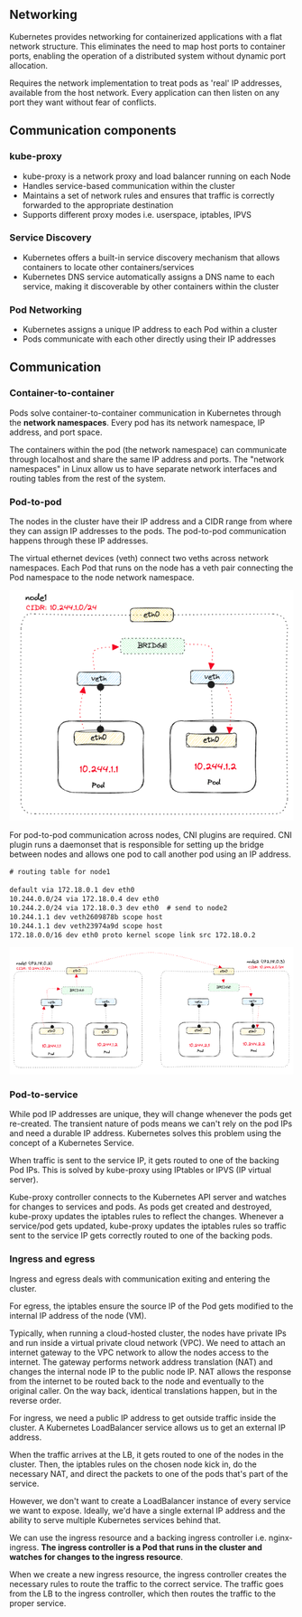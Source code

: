## Networking

Kubernetes provides networking for containerized applications with a flat network structure. This eliminates the need to map host ports to container ports, enabling the operation of a distributed system without dynamic port allocation.

Requires the network implementation to treat pods as 'real' IP addresses, available from the host network. Every application can then listen on any port they want without fear of conflicts.

## Communication components

### kube-proxy

- kube-proxy is a network proxy and load balancer running on each Node
- Handles service-based communication within the cluster
- Maintains a set of network rules and ensures that traffic is correctly forwarded to the appropriate destination
- Supports different proxy modes i.e. userspace, iptables, IPVS

### Service Discovery

- Kubernetes offers a built-in service discovery mechanism that allows containers to locate other containers/services
- Kubernetes DNS service automatically assigns a DNS name to each service, making it discoverable by other containers within the cluster

### Pod Networking

- Kubernetes assigns a unique IP address to each Pod within a cluster
- Pods communicate with each other directly using their IP addresses

## Communication

### Container-to-container

Pods solve container-to-container communication in Kubernetes through the **network namespaces**. Every pod has its network namespace, IP address, and port space.

The containers within the pod (the network namespace) can communicate through localhost and share the same IP address and ports. The "network namespaces" in Linux allow us to have separate network interfaces and routing tables from the rest of the system.

### Pod-to-pod

The nodes in the cluster have their IP address and a CIDR range from where they can assign IP addresses to the pods. The pod-to-pod communication happens through these IP addresses.

The virtual ethernet devices (veth) connect two veths across network namespaces. Each Pod that runs on the node has a veth pair connecting the Pod namespace to the node network namespace.

<img src="../assets/network-pod-to-pod.png">

For pod-to-pod communication across nodes, CNI plugins are required. CNI plugin runs a daemonset that is responsible for setting up the bridge between nodes and allows one pod to call another pod using an IP address.

```
# routing table for node1

default via 172.18.0.1 dev eth0
10.244.0.0/24 via 172.18.0.4 dev eth0
10.244.2.0/24 via 172.18.0.3 dev eth0  # send to node2
10.244.1.1 dev veth2609878b scope host
10.244.1.1 dev veth23974a9d scope host
172.18.0.0/16 dev eth0 proto kernel scope link src 172.18.0.2
```

<img src="../assets/network-pod-to-pod2.png">

### Pod-to-service

While pod IP addresses are unique, they will change whenever the pods get re-created. The transient nature of pods means we can't rely on the pod IPs and need a durable IP address. Kubernetes solves this problem using the concept of a Kubernetes Service.

When traffic is sent to the service IP, it gets routed to one of the backing Pod IPs. This is solved by kube-proxy using IPtables or IPVS (IP virtual server).

Kube-proxy controller connects to the Kubernetes API server and watches for changes to services and pods. As pods get created and destroyed, kube-proxy updates the iptables rules to reflect the changes. Whenever a service/pod gets updated, kube-proxy updates the iptables rules so traffic sent to the service IP gets correctly routed to one of the backing pods.

### Ingress and egress

Ingress and egress deals with communication exiting and entering the cluster.

For egress, the iptables ensure the source IP of the Pod gets modified to the internal IP address of the node (VM).

Typically, when running a cloud-hosted cluster, the nodes have private IPs and run inside a virtual private cloud network (VPC). We need to attach an internet gateway to the VPC network to allow the nodes access to the internet. The gateway performs network address translation (NAT) and changes the internal node IP to the public node IP. NAT allows the response from the internet to be routed back to the node and eventually to the original caller. On the way back, identical translations happen, but in the reverse order.

For ingress, we need a public IP address to get outside traffic inside the cluster. A Kubernetes LoadBalancer service allows us to get an external IP address.

When the traffic arrives at the LB, it gets routed to one of the nodes in the cluster. Then, the iptables rules on the chosen node kick in, do the necessary NAT, and direct the packets to one of the pods that's part of the service.

However, we don't want to create a LoadBalancer instance of every service we want to expose. Ideally, we'd have a single external IP address and the ability to serve multiple Kubernetes services behind that.

We can use the ingress resource and a backing ingress controller i.e. nginx-ingress. **The ingress controller is a Pod that runs in the cluster and watches for changes to the ingress resource**.

When we create a new ingress resource, the ingress controller creates the necessary rules to route the traffic to the correct service. The traffic goes from the LB to the ingress controller, which then routes the traffic to the proper service.
